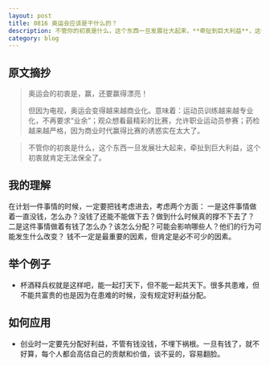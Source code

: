 ```yaml
---
layout: post
title: 0816 奥运会应该是干什么的？
description: 不管你的初衷是什么，这个东西一旦发展壮大起来，**牵扯到巨大利益**，这个初衷就肯定无法保全了。
category: blog
---
```


## 原文摘抄

> 奥运会的初衷是，赢，还要赢得漂亮！
> 
>但因为电视，奥运会变得越来越商业化。意味着：运动员训练越来越专业化，不再要求“业余”；观众想看最精彩的比赛，允许职业运动员参赛；药检越来越严格，因为商业时代赢得比赛的诱惑实在太大了。

>不管你的初衷是什么，这个东西一旦发展壮大起来，牵扯到巨大利益，这个初衷就肯定无法保全了。

## 我的理解
在计划一件事情的时候，一定要把钱考虑进去，考虑两个方面：
一是这件事情做着一直没钱，怎么办？没钱了还能不能做下去？做到什么时候真的撑不下去了？
二是这件事情做着有钱了怎么办？该怎么分配？可能会影响哪些人？他们的行为可能发生什么改变？
钱不一定是最重要的因素，但肯定是必不可少的因素。 

## 举个例子
- 杯酒释兵权就是这样吧，能一起打天下，但不能一起共天下。很多共患难，但不能共富贵的也是因为在患难的时候，没有规定好利益分配。

## 如何应用
- 创业时一定要先分配好利益，不管有钱没钱，不埋下祸根。一旦有钱了，就不好算，每个人都会高估自己的贡献和价值，谈不妥的，容易翻脸。